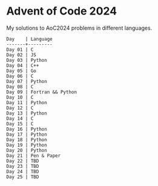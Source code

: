 # Advent of Code 2024

My solutions to AoC2024 problems in different languages.

```
Day    | Language
-------+---------
Day 01 | C
Day 02 | JS
Day 03 | Python
Day 04 | C++
Day 05 | Go
Day 06 | C
Day 07 | Python
Day 08 | C
Day 09 | Fortran && Python
Day 10 | C
Day 11 | Python
Day 12 | C
Day 13 | Python
Day 14 | C
Day 15 | C
Day 16 | Python
Day 17 | Python
Day 18 | Python
Day 19 | Python
Day 20 | Python
Day 21 | Pen & Paper
Day 22 | TBD
Day 23 | TBD
Day 24 | TBD
Day 25 | TBD
```

